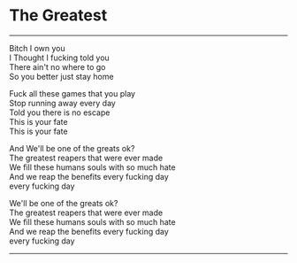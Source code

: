 # The Greatest

---

Bitch I own you  
I Thought I fucking told you  
There ain't no where to go  
So you better just stay home

Fuck all these games that you play  
Stop running away every day  
Told you there is no escape  
This is your fate  
This is your fate

And We'll be one of the greats ok?  
The greatest reapers that were ever made  
We fill these humans souls with so much hate  
And we reap the benefits every fucking day  
every fucking day

We'll be one of the greats ok?  
The greatest reapers that were ever made  
We fill these humans souls with so much hate  
And we reap the benefits every fucking day  
every fucking day

---
